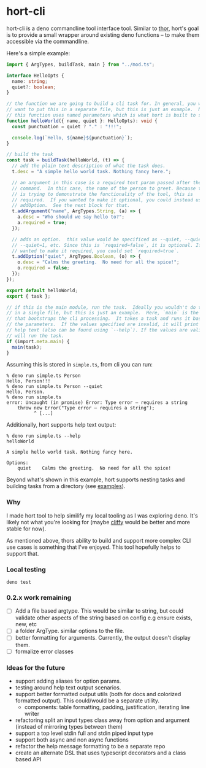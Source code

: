# hort-cli

hort-cli is a deno commandline tool interface tool. Similar to
[thor](http://whatisthor.com), hort's goal is to provide a small wrapper around
existing deno functions – to make them accessible via the commandline.

Here's a simple example:

```typescript
import { ArgTypes, buildTask, main } from "../mod.ts";

interface HelloOpts {
  name: string;
  quiet?: boolean;
}

// the function we are going to build a cli task for. In general, you would
// want to put this in a separate file, but this is just an example.  Note:
// this function uses named parameters which is what hort is built to support.
function helloWorld({ name, quiet }: HelloOpts): void {
  const punctuation = quiet ? "." : "!!!";

  console.log(`Hello, ${name}${punctuation}`);
}

// build the task
const task = buildTask(helloWorld, (t) => {
  // add the plain text description of what the task does.
  t.desc = "A simple hello world task. Nothing fancy here.";

  // an argument in this case is a required text param passed after the
  // command.  In this case, the name of the person to greet. Because this
  // is trying to demonstrate the functionality of the tool, this is
  // required.  If you wanted to make it optional, you could instead use
  // addOption.  See the next block for that.
  t.addArgument("name", ArgTypes.String, (a) => {
    a.desc = "Who should we say hello to?";
    a.required = true;
  });

  // adds an option.  this value would be specificed as --quiet, --quiet=true,
  // --quiet=1, etc. Since this is `required=false`, it is optional. If you
  // wanted to make it required, you could set `required=true`.
  t.addOption("quiet", ArgTypes.Boolean, (o) => {
    o.desc = "Calms the greeting.  No need for all the spice!";
    o.required = false;
  });
});

export default helloWorld;
export { task };

// if this is the main module, run the task.  Ideally you wouldn't do this
// in a single file, but this is just an example.  Here, `main` is the function
// that bootstraps the cli processing.  It takes a task and runs it based on
// the parameters.  If the values specified are invalid, it will print out the
// help text (also can be found using `--help`). If the values are valid, it
// will run the task.
if (import.meta.main) {
  main(task);
}
```

Assuming this is stored in `simple.ts`, from cli you can run:

```
% deno run simple.ts Person
Hello, Person!!!
% deno run simple.ts Person --quiet
Hello, Person.
% deno run simple.ts
error: Uncaught (in promise) Error: Type error – requires a string
    throw new Error("Type error – requires a string");
          ^ [...]
```

Additionally, hort supports help text output:

```
% deno run simple.ts --help
helloWorld

A simple hello world task. Nothing fancy here.

Options:
    quiet    Calms the greeting.  No need for all the spice!
```

Beyond what's shown in this example, hort supports nesting tasks and building
tasks from a directory (see [examples](./examples)).

### Why

I made hort tool to help similify my local tooling as I was exploring deno. It's
likely not what you're looking for (maybe [cliffy](https://cliffy.io) would be
better and more stable for now).

As mentioned above, thors ability to build and support more complex CLI use
cases is something that I've enjoyed. This tool hopefully helps to support that.

### Local testing

```
deno test
```

### 0.2.x work remaining

- [ ] Add a file based argtype. This would be similar to string, but could
      validate other aspects of the string based on config e.g ensure exists,
      new, etc
- [ ] a folder ArgType. similar options to the file.
- [ ] better formatting for arguments. Currently, the output doesn't display
      them.
- [ ] formalize error classes

### Ideas for the future

- support adding aliases for option params.
- testing around help text output scenarios.
- support better formatted output utils (both for docs and colorized formatted
  output). This could/would be a separate utility.
  - components: table formatting, padding, justification, iterating line writer
- refactoring split an input types class away from option and argument (instead
  of mirroring types between them)
- support a top level stdin full and stdin piped input type
- support both async and non async functions
- refactor the help message formatting to be a separate repo
- create an alternate DSL that uses typescript decorators and a class based API
